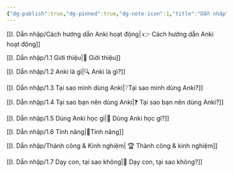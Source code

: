 ```yaml
---
{"dg-publish":true,"dg-pinned":true,"dg-note-icon":1,"title":"Dẫn nhâp","permalink":"/i-dan-nhap/010-dan-nhap/","pinned":true,"dgPassFrontmatter":true}
---
```



[[I. Dẫn nhập/Cách hướng dẫn Anki hoạt động\| 👉 Cách hướng dẫn Anki hoạt động]]

[[I. Dẫn nhập/1.1 Giới thiệu\|👋 Giới thiệu]]

[[I. Dẫn nhập/1.2 Anki là gì\|🔍 Anki là gì?]]

[[I. Dẫn nhập/1.3 Tại sao mình dùng Anki\|❔Tại sao mình dùng Anki?]]

[[I. Dẫn nhập/1.4 Tại sao bạn nên dùng Anki\|❓ Tại sao bạn nên dùng Anki?]]

[[I. Dẫn nhập/1.5 Dùng Anki học gì\|🧐 Dùng Anki học gì?]]

[[I. Dẫn nhập/1.6 Tính năng\|🧩Tính năng]]

[[I. Dẫn nhập/Thành công & Kinh nghiệm\| 🏆 Thành công & kinh nghiệm]]

[[I. Dẫn nhập/1.7 Dạy con, tại sao không\|👶 Dạy con, tại sao không?]]
